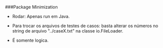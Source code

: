 
###Package Minimization

* Rodar: Apenas run em Java. 

* Para trocar os arquivos de testes de casos: basta alterar os números no string de arquivo "../caseX.txt" na classe io.FileLoader.

* É somente logica. 